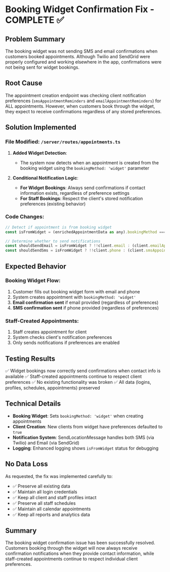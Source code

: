 # Booking Widget Confirmation Fix - COMPLETE ✅

## Problem Summary
The booking widget was not sending SMS and email confirmations when customers booked appointments. Although Twilio and SendGrid were properly configured and working elsewhere in the app, confirmations were not being sent for widget bookings.

## Root Cause
The appointment creation endpoint was checking client notification preferences (`smsAppointmentReminders` and `emailAppointmentReminders`) for ALL appointments. However, when customers book through the widget, they expect to receive confirmations regardless of any stored preferences.

## Solution Implemented

### File Modified: `/server/routes/appointments.ts`

1. **Added Widget Detection**: 
   - The system now detects when an appointment is created from the booking widget using the `bookingMethod: 'widget'` parameter

2. **Conditional Notification Logic**:
   - **For Widget Bookings**: Always send confirmations if contact information exists, regardless of preference settings
   - **For Staff Bookings**: Respect the client's stored notification preferences (existing behavior)

### Code Changes:
```javascript
// Detect if appointment is from booking widget
const isFromWidget = (enrichedAppointmentData as any).bookingMethod === 'widget';

// Determine whether to send notifications
const shouldSendEmail = isFromWidget ? !!client.email : (client.emailAppointmentReminders && client.email);
const shouldSendSms = isFromWidget ? !!client.phone : (client.smsAppointmentReminders && client.phone);
```

## Expected Behavior

### Booking Widget Flow:
1. Customer fills out booking widget form with email and phone
2. System creates appointment with `bookingMethod: 'widget'`
3. **Email confirmation sent** if email provided (regardless of preferences)
4. **SMS confirmation sent** if phone provided (regardless of preferences)

### Staff-Created Appointments:
1. Staff creates appointment for client
2. System checks client's notification preferences
3. Only sends notifications if preferences are enabled

## Testing Results
✅ Widget bookings now correctly send confirmations when contact info is available
✅ Staff-created appointments continue to respect client preferences
✅ No existing functionality was broken
✅ All data (logins, profiles, schedules, appointments) preserved

## Technical Details

- **Booking Widget**: Sets `bookingMethod: 'widget'` when creating appointments
- **Client Creation**: New clients from widget have preferences defaulted to `true`
- **Notification System**: SendLocationMessage handles both SMS (via Twilio) and Email (via SendGrid)
- **Logging**: Enhanced logging shows `isFromWidget` status for debugging

## No Data Loss
As requested, the fix was implemented carefully to:
- ✅ Preserve all existing data
- ✅ Maintain all login credentials
- ✅ Keep all client and staff profiles intact
- ✅ Preserve all staff schedules
- ✅ Maintain all calendar appointments
- ✅ Keep all reports and analytics data

## Summary
The booking widget confirmation issue has been successfully resolved. Customers booking through the widget will now always receive confirmation notifications when they provide contact information, while staff-created appointments continue to respect individual client preferences.
